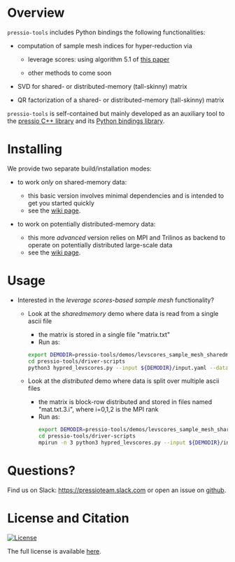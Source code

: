 
# Overview

`pressio-tools` includes Python bindings the following functionalities:

- computation of sample mesh indices for hyper-reduction via

	- leverage scores: using algorithm 5.1 of [this paper](https://arxiv.org/pdf/1903.00911.pdf)

	- other methods to come soon

- SVD for shared- or distributed-memory (tall-skinny) matrix

- QR factorization of a shared- or distributed-memory (tall-skinny) matrix

`pressio-tools` is self-contained but mainly developed as an auxiliary tool to the [pressio C++ library](https://pressio.github.io/pressio/html/index.html) and its [Python bindings library](https://pressio.github.io/pressio4py/html/index.html).

<!-- # When to use pressio-tools? -->
<!-- *`pressio-tools` is mainly intended to operate on large data distributed on large-scale machines, but we also support sharemem scenarios.* -->
<!-- For example, suppose you want to use the SVD functionality. If you have a "small" matrix that fits on a single node, using pressio-tools to compute its SVD is excessive, and you (likely) can as easily use scipy.svd or other libraries for shared-memory computing like Eigen. -->
<!-- However, if you have a large tall-skinny matrix distributed over a large machine and need to compute its SVD, then `pressio-tools` is right for you. -->

# Installing

We provide two separate build/installation modes:

- to work *only* on shared-memory data:
  * this basic version involves minimal dependencies and is intended to get you started quickly
  * see the [wiki page](https://github.com/Pressio/pressio-tools/wiki/MPI-build:-requirements-and-installation).

- to work on potentially distributed-memory data:
  * this more *advanced* version relies on MPI and Trilinos as backend to operate on potentially distributed large-scale data
  * see the [wiki page](https://github.com/Pressio/pressio-tools/wiki/MPI-build:-requirements-and-installation).

# Usage

- Interested in the *leverage scores-based sample mesh* functionality?
  - Look at the *sharedmemory* demo where data is read from a single ascii file
	- the matrix is stored in a single file "matrix.txt"
    - Run as:
	 ```bash
	 export DEMODIR=pressio-tools/demos/levscores_sample_mesh_sharedmem
	 cd pressio-tools/driver-scripts
	 python3 hypred_levscores.py --input ${DEMODIR}/input.yaml --data-dir=${DEMODIR}`
	 ```

  - Look at the *distributed* demo where data is split over multiple ascii files
    - the matrix is block-row distributed and stored in files named "mat.txt.3.i", where i=0,1,2 is the MPI rank
    - Run as:
	  ```bash
	  export DEMODIR=pressio-tools/demos/levscores_sample_mesh_sharedmem
	  cd pressio-tools/driver-scripts
	  mpirun -n 3 python3 hypred_levscores.py --input ${DEMODIR}/input.yaml --data-dir=${DEMODIR}`
	  ```

<!-- - Interested in the *SVD* functionality? -->
<!--   - You can look at the *distributed* demo where the target matrix is split over multiple ascii files: -->
<!--     - the matrix is block-row distributed and stored in files named "mat.txt.3.0", "mat.txt.3.1", "mat.txt.3.2" -->
<!-- 	- [demo](https://github.com/Pressio/pressio-tools/blob/master/demos/svd.py). -->
<!-- 	- Run as: `cd demos; mpirun -n 4 python3 svd.py` -->

<!-- - Interested in the *QR* factorizaton? -->
<!--   - You can look at the *distributed* case: -->
<!-- 	- [demo](https://github.com/Pressio/pressio-tools/blob/master/demos/qr.py). -->
<!--     - Run as: `cd demos; mpirun -n 4 python3 qr.py` -->


# Questions?
Find us on Slack: https://pressioteam.slack.com or open an issue on [github](https://github.com/Pressio/pressio-tools).

# License and Citation
[![License](https://img.shields.io/badge/License-BSD%203--Clause-blue.svg)](https://opensource.org/licenses/BSD-3-Clause)

The full license is available [here](https://pressio.github.io/various/license/).
